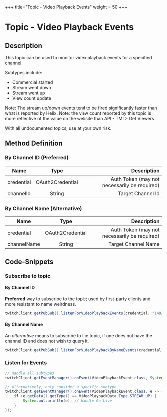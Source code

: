 +++
title="Topic - Video Playback Events"
weight = 50
+++

# Topic - Video Playback Events

## Description

This topic can be used to monitor video playback events for a specified channel.

Subtypes include:
* Commercial started
* Stream went down
* Stream went up
* View count update

Note: The stream up/down events tend to be fired significantly faster than what is reported by Helix.
Note: the view count reported by this topic is more reflective of the value on the website than API - TMI > Get Viewers

With all undocumented topics, use at your own risk.

## Method Definition

### By Channel ID (Preferred)

| Name		  | Type	  | Description  |
| ------------- |:---------:| -----------------:|
| credential | OAuth2Credential | Auth Token (may not necessarily be required) |
| channelId | String | Target Channel Id |

### By Channel Name (Alternative)

| Name		  | Type	  | Description  |
| ------------- |:---------:| -----------------:|
| credential | OAuth2Credential | Auth Token (may not necessarily be required) |
| channelName | String | Target Channel Name |

## Code-Snippets

### Subscribe to topic

#### By Channel ID

**Preferred** way to subscribe to the topic; used by first-party clients and more resistant to name weirdness.

```java
twitchClient.getPubSub().listenForVideoPlaybackEvents(credential, "149223493");
```

#### By Channel Name

An _alternative_ means to subscribe to the topic, if one does not have the channel ID and does not wish to query it.

```java
twitchClient.getPubSub().listenForVideoPlaybackByNameEvents(credential, "twitch4j");
```

### Listen for Events

```java
// Handle all subtypes
twitchClient.getEventManager().onEvent(VideoPlaybackEvent.class, System.out::println);

// Alternatively, only consider a specific subtype
twitchClient.getEventManager().onEvent(VideoPlaybackEvent.class, e -> {
	if (e.getData().getType() == VideoPlaybackData.Type.STREAM_UP) {
		System.out.println(e); // Handle Go Live
	}
});
```
